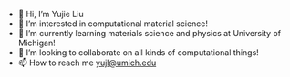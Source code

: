 - 👋 Hi, I’m Yujie Liu
- 👀 I’m interested in computational material science!
- 🌱 I’m currently learning materials science and physics at University of Michigan!
- 💞️ I’m looking to collaborate on all kinds of computational things! 
- 📫 How to reach me yujl@umich.edu

<!---
umichyujl/umichyujl is a ✨ special ✨ repository because its `README.md` (this file) appears on your GitHub profile.
You can click the Preview link to take a look at your changes.
--->
